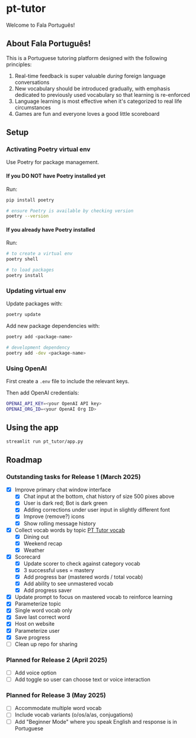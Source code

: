 # pt-tutor
Welcome to Fala Português! 

## About Fala Português! 

This is a Portuguese tutoring platform designed with the following principles:
1. Real-time feedback is super valuable _during_ foreign language conversations
2. New vocabulary should be introduced gradually, with emphasis dedicated to previously used vocabulary so that learning is re-enforced
3. Language learning is most effective when it's categorized to real life circumstances
4. Games are fun and everyone loves a good little scoreboard 

## Setup

### Activating Poetry virtual env
Use Poetry for package management. 

#### If you DO NOT have Poetry installed yet
Run:
```bash
pip install poetry 

# ensure Poetry is available by checking version
poetry --version  
```

#### If you already have Poetry installed
Run:
```bash
# to create a virtual env
poetry shell 

# to load packages
poetry install 
```

### Updating virtual env
Update packages with: 
```bash
poetry update
```

Add new package dependencies with: 
```bash
poetry add <package-name>  

# development dependency
poetry add -dev <package-name>
```

### Using OpenAI
First create a `.env` file to include the relevant keys.

Then add OpenAI credentials:
```bash
OPENAI_API_KEY=<your OpenAI API key>
OPENAI_ORG_ID=<your OpenAI Org ID>
```

## Using the app 
```bash
streamlit run pt_tutor/app.py
```

## Roadmap 
### Outstanding tasks for Release 1 (March 2025)
- [X] Improve primary chat window interface
  - [X] Chat input at the bottom, chat history of size 500 pixes above
  - [X] User is dark red; Bot is dark green
  - [X] Adding corrections under user input in slightly different font
  - [X] Improve (remove?) icons
  - [X] Show rolling message history
- [X] Collect vocab words by topic [PT Tutor vocab](https://docs.google.com/spreadsheets/d/15A-ee4YKTUvd9vptD1-wfwPkyFaGftiOaIzQfeDx9F8/edit?gid=1330781019#gid=1330781019)
  - [X] Dining out 
  - [X] Weekend recap 
  - [X] Weather
- [X] Scorecard
  - [X] Update scorer to check against category vocab 
  - [X] 3 successful uses = mastery
  - [X] Add progress bar (mastered words / total vocab)
  - [X] Add ability to see unmastered vocab
  - [X] Add progress saver
- [X] Update prompt to focus on mastered vocab to reinforce learning
- [X] Parameterize topic 
- [X] Single word vocab only
- [X] Save last correct word
- [X] Host on website
- [X] Parameterize user
- [X] Save progress 
- [ ] Clean up repo for sharing

### Planned for Release 2 (April 2025)
- [ ] Add voice option
- [ ] Add toggle so user can choose text or voice interaction

### Planned for Release 3 (May 2025)
- [ ] Accommodate multiple word vocab
- [ ] Include vocab variants (o/os/a/as, conjugations)
- [ ] Add "Beginner Mode" where you speak English and response is in Portuguese 
